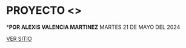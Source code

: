 # PROYECTO <<EL GANSO NEGRO>>
***POR ALEXIS VALENCIA MARTINEZ**
MARTES 21 DE MAYO DEL 2024

<a href="https://alexis141273.github.io/ganso_negro_2024/" target="_blank">VER SITIO</a>